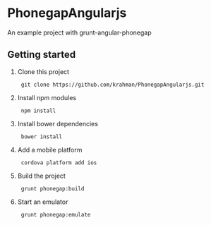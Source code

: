 PhonegapAngularjs
==============================

An example project with grunt-angular-phonegap

## Getting started

1. Clone this project

        git clone https://github.com/krahman/PhonegapAngularjs.git

2. Install npm modules

        npm install

3. Install bower dependencies

        bower install

4. Add a mobile platform

        cordova platform add ios

4. Build the project

        grunt phonegap:build

5. Start an emulator

        grunt phonegap:emulate